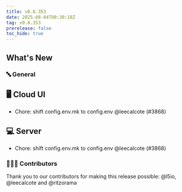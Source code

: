 ```yaml
---
title: v0.8.353
date: 2025-08-04T00:30:18Z
tag: v0.8.353
prerelease: false
toc_hide: true
---
```


## What's New
### 🔤 General
## 🖥 Cloud UI

- Chore: shift config.env.mk to config.env @leecalcote (#3868)

## 💻 Server

- Chore: shift config.env.mk to config.env @leecalcote (#3868)

### 👨🏽‍💻 Contributors

Thank you to our contributors for making this release possible:
@l5io, @leecalcote and @ritzorama


